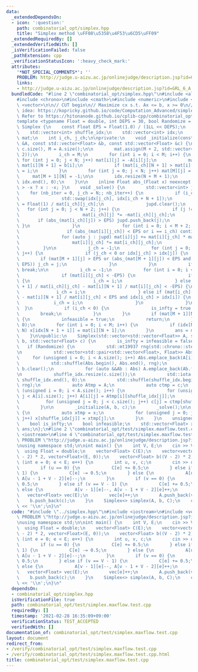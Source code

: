 ```yaml
---
data:
  _extendedDependsOn:
  - icon: ':question:'
    path: combinatorial_opt/simplex.hpp
    title: "Simplex method \uFF08\u5358\u4F53\u6CD5\uFF09"
  _extendedRequiredBy: []
  _extendedVerifiedWith: []
  _isVerificationFailed: false
  _pathExtension: cpp
  _verificationStatusIcon: ':heavy_check_mark:'
  attributes:
    '*NOT_SPECIAL_COMMENTS*': ''
    PROBLEM: http://judge.u-aizu.ac.jp/onlinejudge/description.jsp?id=GRL_6_A
    links:
    - http://judge.u-aizu.ac.jp/onlinejudge/description.jsp?id=GRL_6_A
  bundledCode: "#line 2 \"combinatorial_opt/simplex.hpp\"\n#include <algorithm>\n\
    #include <chrono>\n#include <cmath>\n#include <numeric>\n#include <random>\n#include\
    \ <vector>\n\n// CUT begin\n// Maximize cx s.t. Ax <= b, x >= 0\n// Implementation\
    \ idea: https://kopricky.github.io/code/Computation_Advanced/simplex.html\n//\
    \ Refer to https://hitonanode.github.io/cplib-cpp/combinatorial_opt/simplex.hpp\n\
    template <typename Float = double, int DEPS = 30, bool Randomize = true> struct\
    \ Simplex {\n    const Float EPS = Float(1.0) / (1LL << DEPS);\n    int N, M;\n\
    \    std::vector<int> shuffle_idx;\n    std::vector<int> idx;\n    std::vector<std::vector<Float>>\
    \ mat;\n    int i_ch, j_ch;\n\nprivate:\n    void _initialize(const std::vector<std::vector<Float>>\
    \ &A, const std::vector<Float> &b, const std::vector<Float> &c) {\n        N =\
    \ c.size(), M = A.size();\n\n        mat.assign(M + 2, std::vector<Float>(N +\
    \ 2));\n        i_ch = M;\n        for (int i = 0; i < M; i++) {\n           \
    \ for (int j = 0; j < N; j++) mat[i][j] = -A[i][j];\n            mat[i][N] = 1,\
    \ mat[i][N + 1] = b[i];\n            if (mat[i_ch][N + 1] > mat[i][N + 1]) i_ch\
    \ = i;\n        }\n        for (int j = 0; j < N; j++) mat[M][j] = c[j];\n   \
    \     mat[M + 1][N] = -1;\n\n        idx.resize(N + M + 1);\n        std::iota(idx.begin(),\
    \ idx.end(), 0);\n    }\n\n    inline Float abs_(Float x) noexcept { return x\
    \ > -x ? x : -x; }\n    void _solve() {\n        std::vector<int> jupd;\n    \
    \    for (nb_iter = 0, j_ch = N;; nb_iter++) {\n            if (i_ch < M) {\n\
    \                std::swap(idx[j_ch], idx[i_ch + N + 1]);\n                mat[i_ch][j_ch]\
    \ = Float(1) / mat[i_ch][j_ch];\n                jupd.clear();\n             \
    \   for (int j = 0; j < N + 2; j++) {\n                    if (j != j_ch) {\n\
    \                        mat[i_ch][j] *= -mat[i_ch][j_ch];\n                 \
    \       if (abs_(mat[i_ch][j]) > EPS) jupd.push_back(j);\n                   \
    \ }\n                }\n                for (int i = 0; i < M + 2; i++) {\n  \
    \                  if (abs_(mat[i][j_ch]) < EPS or i == i_ch) continue;\n    \
    \                for (auto j : jupd) mat[i][j] += mat[i][j_ch] * mat[i_ch][j];\n\
    \                    mat[i][j_ch] *= mat[i_ch][j_ch];\n                }\n   \
    \         }\n\n            j_ch = -1;\n            for (int j = 0; j < N + 1;\
    \ j++) {\n                if (j_ch < 0 or idx[j_ch] > idx[j]) {\n            \
    \        if (mat[M + 1][j] > EPS or (abs_(mat[M + 1][j]) < EPS and mat[M][j] >\
    \ EPS)) j_ch = j;\n                }\n            }\n            if (j_ch < 0)\
    \ break;\n\n            i_ch = -1;\n            for (int i = 0; i < M; i++) {\n\
    \                if (mat[i][j_ch] < -EPS) {\n                    if (i_ch < 0)\
    \ {\n                        i_ch = i;\n                    } else if (mat[i_ch][N\
    \ + 1] / mat[i_ch][j_ch] - mat[i][N + 1] / mat[i][j_ch] < -EPS) {\n          \
    \              i_ch = i;\n                    } else if (mat[i_ch][N + 1] / mat[i_ch][j_ch]\
    \ - mat[i][N + 1] / mat[i][j_ch] < EPS and idx[i_ch] > idx[i]) {\n           \
    \             i_ch = i;\n                    }\n                }\n          \
    \  }\n            if (i_ch < 0) {\n                is_infty = true;\n        \
    \        break;\n            }\n        }\n        if (mat[M + 1][N + 1] < -EPS)\
    \ {\n            infeasible = true;\n            return;\n        }\n        x.assign(N,\
    \ 0);\n        for (int i = 0; i < M; i++) {\n            if (idx[N + 1 + i] <\
    \ N) x[idx[N + 1 + i]] = mat[i][N + 1];\n        }\n        ans = mat[M][N + 1];\n\
    \    }\n\npublic:\n    Simplex(std::vector<std::vector<Float>> A, std::vector<Float>\
    \ b, std::vector<Float> c) {\n        is_infty = infeasible = false;\n\n     \
    \   if (Randomize) {\n            std::mt19937 rng(std::chrono::steady_clock::now().time_since_epoch().count());\n\
    \n            std::vector<std::pair<std::vector<Float>, Float>> Abs;\n       \
    \     for (unsigned i = 0; i < A.size(); i++) Abs.emplace_back(A[i], b[i]);\n\
    \            std::shuffle(Abs.begin(), Abs.end(), rng);\n            A.clear(),\
    \ b.clear();\n            for (auto &&Ab : Abs) A.emplace_back(Ab.first), b.emplace_back(Ab.second);\n\
    \n            shuffle_idx.resize(c.size());\n            std::iota(shuffle_idx.begin(),\
    \ shuffle_idx.end(), 0);\n            std::shuffle(shuffle_idx.begin(), shuffle_idx.end(),\
    \ rng);\n            auto Atmp = A;\n            auto ctmp = c;\n            for\
    \ (unsigned i = 0; i < A.size(); i++) {\n                for (unsigned j = 0;\
    \ j < A[i].size(); j++) A[i][j] = Atmp[i][shuffle_idx[j]];\n            }\n  \
    \          for (unsigned j = 0; j < c.size(); j++) c[j] = ctmp[shuffle_idx[j]];\n\
    \        }\n\n        _initialize(A, b, c);\n        _solve();\n\n        if (Randomize)\
    \ {\n            auto xtmp = x;\n            for (unsigned j = 0; j < c.size();\
    \ j++) x[shuffle_idx[j]] = xtmp[j];\n        }\n    }\n    unsigned nb_iter;\n\
    \    bool is_infty;\n    bool infeasible;\n    std::vector<Float> x;\n    Float\
    \ ans;\n};\n#line 2 \"combinatorial_opt/test/simplex.maxflow.test.cpp\"\n#include\
    \ <iostream>\n#line 4 \"combinatorial_opt/test/simplex.maxflow.test.cpp\"\n#define\
    \ PROBLEM \"http://judge.u-aizu.ac.jp/onlinejudge/description.jsp?id=GRL_6_A\"\
    \nusing namespace std;\n\nint main() {\n    int V, E;\n    cin >> V >> E;\n  \
    \  using Float = double;\n    vector<Float> C(E);\n    vector<vector<Float>> A((V\
    \ - 2) * 2, vector<Float>(E, 0));\n    vector<Float> b((V - 2) * 2);\n    for\
    \ (int e = 0; e < E; e++) {\n        int u, v, c;\n        cin >> u >> v >> c;\n\
    \        if (u == 0) {\n            C[e] += 0.5;\n        } else if (u == V -\
    \ 1) {\n            C[e] -= 0.5;\n        } else {\n            A[u - 1][e]++,\
    \ A[u - 1 + V - 2][e]--;\n        }\n        if (v == 0) {\n            C[e] -=\
    \ 0.5;\n        } else if (v == V - 1) {\n            C[e] += 0.5;\n        }\
    \ else {\n            A[v - 1][e]--, A[v - 1 + V - 2][e]++;\n        }\n     \
    \   vector<Float> vec(E);\n        vec[e]++;\n        A.push_back(vec);\n    \
    \    b.push_back(c);\n    }\n    Simplex<> simplex(A, b, C);\n    cout << llround(simplex.ans)\
    \ << '\\n';\n}\n"
  code: "#include \"../simplex.hpp\"\n#include <iostream>\n#include <vector>\n#define\
    \ PROBLEM \"http://judge.u-aizu.ac.jp/onlinejudge/description.jsp?id=GRL_6_A\"\
    \nusing namespace std;\n\nint main() {\n    int V, E;\n    cin >> V >> E;\n  \
    \  using Float = double;\n    vector<Float> C(E);\n    vector<vector<Float>> A((V\
    \ - 2) * 2, vector<Float>(E, 0));\n    vector<Float> b((V - 2) * 2);\n    for\
    \ (int e = 0; e < E; e++) {\n        int u, v, c;\n        cin >> u >> v >> c;\n\
    \        if (u == 0) {\n            C[e] += 0.5;\n        } else if (u == V -\
    \ 1) {\n            C[e] -= 0.5;\n        } else {\n            A[u - 1][e]++,\
    \ A[u - 1 + V - 2][e]--;\n        }\n        if (v == 0) {\n            C[e] -=\
    \ 0.5;\n        } else if (v == V - 1) {\n            C[e] += 0.5;\n        }\
    \ else {\n            A[v - 1][e]--, A[v - 1 + V - 2][e]++;\n        }\n     \
    \   vector<Float> vec(E);\n        vec[e]++;\n        A.push_back(vec);\n    \
    \    b.push_back(c);\n    }\n    Simplex<> simplex(A, b, C);\n    cout << llround(simplex.ans)\
    \ << '\\n';\n}\n"
  dependsOn:
  - combinatorial_opt/simplex.hpp
  isVerificationFile: true
  path: combinatorial_opt/test/simplex.maxflow.test.cpp
  requiredBy: []
  timestamp: '2021-02-28 16:35:09+09:00'
  verificationStatus: TEST_ACCEPTED
  verifiedWith: []
documentation_of: combinatorial_opt/test/simplex.maxflow.test.cpp
layout: document
redirect_from:
- /verify/combinatorial_opt/test/simplex.maxflow.test.cpp
- /verify/combinatorial_opt/test/simplex.maxflow.test.cpp.html
title: combinatorial_opt/test/simplex.maxflow.test.cpp
---
```

